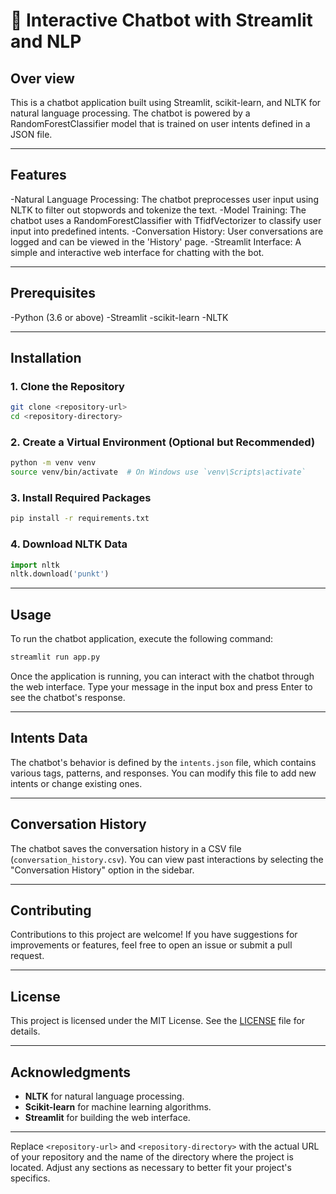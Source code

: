 # 💬 Interactive Chatbot with Streamlit and NLP
## Over view 
This is a chatbot application built using Streamlit, scikit-learn, and NLTK for natural language processing. The chatbot is powered by a RandomForestClassifier model that is trained on user intents defined in a JSON file.

---

## Features
-Natural Language Processing: The chatbot preprocesses user input using NLTK to filter out stopwords and tokenize the text.
-Model Training: The chatbot uses a RandomForestClassifier with TfidfVectorizer to classify user input into predefined intents.
-Conversation History: User conversations are logged and can be viewed in the 'History' page.
-Streamlit Interface: A simple and interactive web interface for chatting with the bot.

---

## Prerequisites
-Python (3.6 or above)
-Streamlit
-scikit-learn
-NLTK

---

## Installation

### 1. Clone the Repository
```bash
git clone <repository-url>
cd <repository-directory>
```

### 2. Create a Virtual Environment (Optional but Recommended)
```bash
python -m venv venv
source venv/bin/activate  # On Windows use `venv\Scripts\activate`
```

### 3. Install Required Packages
```bash
pip install -r requirements.txt
```

### 4. Download NLTK Data
```python
import nltk
nltk.download('punkt')
```

---

## Usage
To run the chatbot application, execute the following command:
```bash
streamlit run app.py
```

Once the application is running, you can interact with the chatbot through the web interface. Type your message in the input box and press Enter to see the chatbot's response.

---

## Intents Data
The chatbot's behavior is defined by the `intents.json` file, which contains various tags, patterns, and responses. You can modify this file to add new intents or change existing ones.

---

## Conversation History
The chatbot saves the conversation history in a CSV file (`conversation_history.csv`). You can view past interactions by selecting the "Conversation History" option in the sidebar.

---

## Contributing
Contributions to this project are welcome! If you have suggestions for improvements or features, feel free to open an issue or submit a pull request.

---

## License
This project is licensed under the MIT License. See the [LICENSE](LICENSE) file for details.

---

## Acknowledgments
- **NLTK** for natural language processing.
- **Scikit-learn** for machine learning algorithms.
- **Streamlit** for building the web interface.

---

Replace `<repository-url>` and `<repository-directory>` with the actual URL of your repository and the name of the directory where the project is located. Adjust any sections as necessary to better fit your project's specifics.
